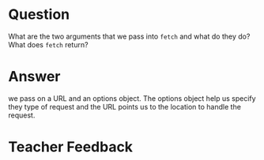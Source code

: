 # Question

What are the two arguments that we pass into `fetch` and what do they do? What does `fetch` return?

# Answer

we pass on a URL and an options object. The options object help us specify they type of request and the URL points us to the location to handle the request.

# Teacher Feedback
